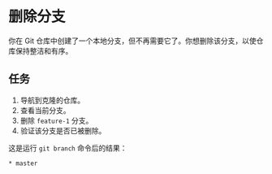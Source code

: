 # 删除分支

你在 Git 仓库中创建了一个本地分支，但不再需要它了。你想删除该分支，以使仓库保持整洁和有序。

## 任务

1. 导航到克隆的仓库。
2. 查看当前分支。
3. 删除 `feature-1` 分支。
4. 验证该分支是否已被删除。

这是运行 `git branch` 命令后的结果：

```
* master
```
